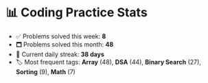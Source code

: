 # 📊 Coding Practice Stats

- ✅ Problems solved this week: **8**
- 🗖️ Problems solved this month: **48**
- 📌 Current daily streak: **38 days**
- 🏷️ Most frequent tags: **Array** (48), **DSA** (44), **Binary Search** (27), **Sorting** (9), **Math** (7)
